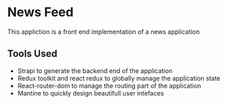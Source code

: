 # News Feed 
This appliction is a front end implementation of a news application

## Tools Used
 - Strapi to generate the backend end of the application
 - Redux toolkit and react redux to globally manage the application state
 - React-router-dom to manage the routing part of the application
 - Mantine to quickly design beautifull user intefaces
